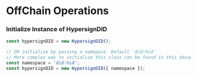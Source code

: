 # OffChain Operations

### Initialize Instance of HypersignDID

```javascript
const hypersignDID = new HypersignDID();

// OR initialize by passing a namepace. Default 'did:hid'
// More complex way to initialize this class can be found in this documentation later
const namespace = 'did:hid';
const hypersignDID = new HypersignDID({ namespace });
```
